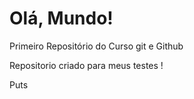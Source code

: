 # Olá, Mundo!
 Primeiro Repositório  do Curso git e Github

Repositorio criado para meus testes !

Puts
